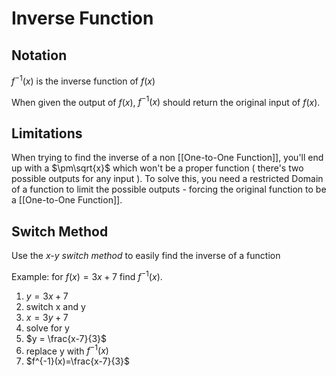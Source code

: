 # Inverse Function

## Notation

$f^{-1}(x)$ is the inverse function of $f(x)$

When given the output of $f(x)$, $f^{-1}(x)$ should return the original input of $f(x)$.

## Limitations

When trying to find the inverse of a non [[One-to-One Function]], you'll end up with a $\pm\sqrt{x}$ which won't be a proper function ( there's two possible outputs for any input ). To solve this, you need a restricted Domain of a function to limit the possible outputs - forcing the original function to be a [[One-to-One Function]].

## Switch Method

Use the _x-y switch method_ to easily find the inverse of a function

Example: for $f(x) = 3x+7$ find $f^{-1}(x)$.

1. $y = 3x + 7$
2. switch x and y
3. $x = 3y + 7$
4. solve for y
5. $y = \frac{x-7}{3}$
6. replace y with $f^{-1}(x)$
7. $f^{-1}(x)=\frac{x-7}{3}$
